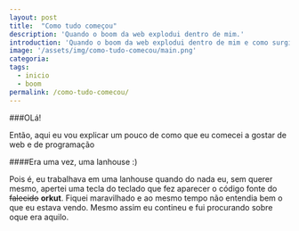 ```yaml
---
layout: post
title:  "Como tudo começou"
description: 'Quando o boom da web explodui dentro de mim.'
introduction: 'Quando o boom da web explodui dentro de mim e como surgiu o meu interesse por programação.'
image: '/assets/img/como-tudo-comecou/main.png'
categoria:
tags:
  - inicio
  - boom
permalink: /como-tudo-comecou/
---
```


###OLá!

Então, aqui eu vou explicar um pouco de como que eu comecei a gostar de web e de programação 


####Era uma vez, uma lanhouse :)

Pois é, eu trabalhava em uma lanhouse quando do nada eu, sem querer mesmo, apertei uma tecla do teclado que fez aparecer o código fonte do <s>falecido</s> **orkut**.
Fiquei maravilhado e ao mesmo tempo não entendia bem o que eu estava vendo. Mesmo assim eu contineu e fui procurando sobre oque era aquilo.
